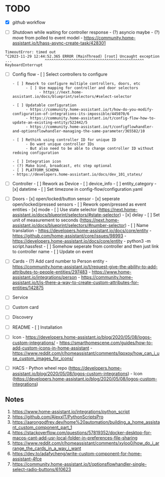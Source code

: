 # TODO

- [x] _github_ workflow

- [ ] Shutdown while waiting for controller response
      - (?) asyncio maybe
      - (?) move from polled to event model
      - https://community.home-assistant.io/t/hass-async-create-task/428301
```
TimeoutError: timed out
^C2023-11-29 12:44:52.365 ERROR (MainThread) [root] Uncaught exception
...               ^^^^^^^^^^^^^^^^^^^^^^^^^^^^^^^^^^^^^^^^^^^^^
KeyboardInterrupt

```

- [ ] Config flow
      - [ ] Select controllers to configure

      - [ ] Rework to configure multiple controllers, doors, etc
            - [ ] Use mapping for controller and door selectors
                  - https://next.home-assistant.io/docs/blueprint/selectors/#select-selector

      - [ ] Updatable configuration
            - https://community.home-assistant.io/t/how-do-you-modify-configuration-of-integrations-its-impossible/445070/6
            - https://community.home-assistant.io/t/config-flow-how-to-update-an-existing-entity/522442/5
            - https://community.home-assistant.io/t/configflowhandler-and-optionsflowhandler-managing-the-same-parameter/365582/10

      - [ ] Rethink using controller ID for unique ID
            - Do want unique controller IDs
            - But also need to be able to change controller ID without redoing configuration

      - [ ] Integration icon
      - (?) Make bind, broadcast, etc step optional
      - [ ] PLATFORM_SCHEMA
      - https://developers.home-assistant.io/docs/dev_101_states/

- [ ] Controller
      - [ ] Rework as Device
      - [ ] device_info
      - [ ] entity_category
      - [x] datetime
            - [ ] Set timezone in config-flow/configuration.yaml

- [ ] Doors
      - [x] open/locked/button sensor
      - [x] seperate open/locked/pressed sensors
      - [ ] Rework open/pressed as event entities
      - [x] mode
            - [ ] Use state selector (https://next.home-assistant.io/docs/blueprint/selectors/#state-selector)
      - [x] delay
            - [ ] Set unit of measurement to seconds (https://next.home-assistant.io/docs/blueprint/selectors/#number-selector)
      - [ ] Name translation
            - https://developers.home-assistant.io/docs/core/entity
            - https://github.com/home-assistant/core/issues/98993
            - https://developers.home-assistant.io/docs/core/entity
            - python3 -m script.hassfest
      - [ ] Somehow seperate from controller and then just link to controller name
      - [ ] Update on event

- [ ] Cards
      - (?) Add card number to Person entity
            - https://community.home-assistant.io/t/request-give-the-ability-to-add-attributes-to-people-entities/297483
            - https://www.home-assistant.io/integrations/person
            - https://community.home-assistant.io/t/is-there-a-way-to-create-custom-attributes-for-entities/142875
- [ ] Service
- [ ] Custom card
- [ ] Discovery

- [ ] README
      - [ ] Installation

- [ ] Icon
      - https://developers.home-assistant.io/blog/2020/05/08/logos-custom-integrations/
      - https://smarthomescene.com/guides/how-to-add-custom-icons-in-home-assistant
      - https://www.reddit.com/r/homeassistant/comments/lqoxoy/how_can_i_use_custom_images_for_icons/


- [ ] HACS
      - Python wheel repo (https://developers.home-assistant.io/blog/2020/05/08/logos-custom-integrations)
      - Icon (https://developers.home-assistant.io/blog/2020/05/08/logos-custom-integrations)

## Notes

1. https://www.home-assistant.io/integrations/python_script
2. https://github.com/AlexxIT/PythonScriptsPro
3. https://aarongodfrey.dev/home%20automation/building_a_home_assistant_custom_component_part_1
4. https://stackoverflow.com/questions/57819352/docker-desktop-for-macos-cant-add-usr-local-folder-in-preferences-file-sharing
5. https://www.reddit.com/r/homeassistant/comments/xyloo0/how_do_i_arrange_the_cards_in_a_way_i_want
6. https://dev.to/adafycheng/write-custom-component-for-home-assistant-4fce
7. https://community.home-assistant.io/t/optionsflowhandler-single-select-radio-buttons/610623
